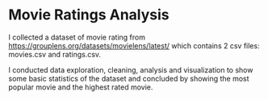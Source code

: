 # Movie Ratings Analysis

I collected a dataset of movie rating from https://grouplens.org/datasets/movielens/latest/ which contains 2 csv files: movies.csv and ratings.csv.

I conducted data exploration, cleaning, analysis and visualization to show some basic statistics of the dataset and concluded by showing the most popular movie and the highest rated movie.
